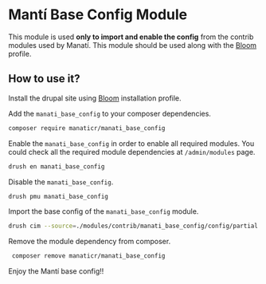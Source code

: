 # Mantí Base Config Module

This module is used **only to import and enable the config** from the contrib modules used by Manatí. This module should be used along with the [Bloom](https://github.com/ManatiCR/bloom) profile.

## How to use it?

Install the drupal site using [Bloom](https://github.com/ManatiCR/bloom) installation profile.

Add the `manati_base_config` to your composer dependencies.

```bash
composer require manaticr/manati_base_config
```

Enable the `manati_base_config` in order to enable all required modules. You could check all the required module dependencies at `/admin/modules` page.

```bash
drush en manati_base_config
```

Disable the `manati_base_config`.

```bash
drush pmu manati_base_config
```

Import the base config of the `manati_base_config` module.

```bash
drush cim --source=./modules/contrib/manati_base_config/config/partial --partial
```

Remove the module dependency from composer.

```bash
 composer remove manaticr/manati_base_config
```

Enjoy the Mantí base config!!
